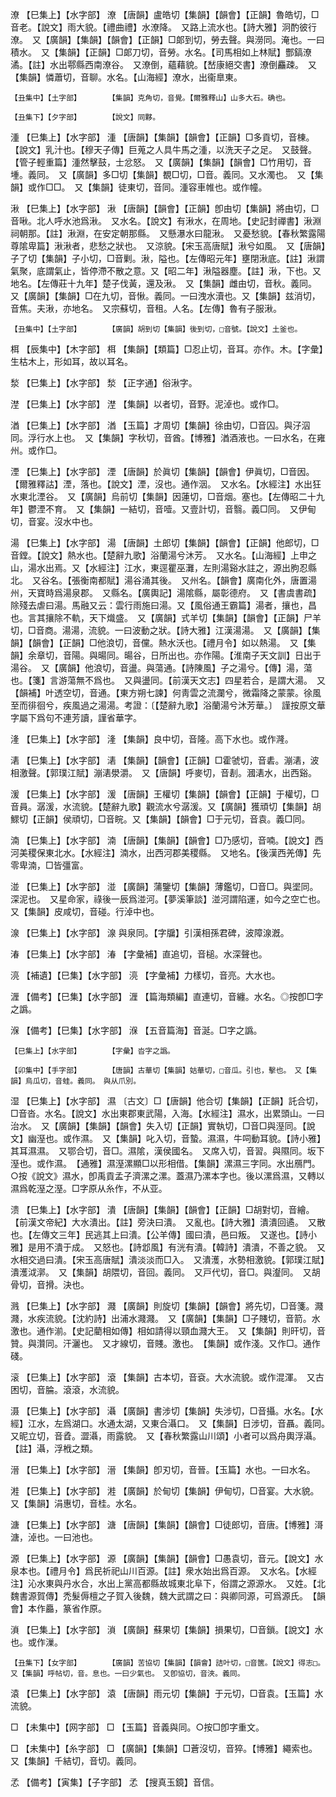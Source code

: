 <!-- { "loadSidebar": true } -->
潦	【巳集上】【水字部】	潦	【唐韻】盧皓切【集韻】【韻會】【正韻】魯皓切，□音老。【說文】雨大貌。【禮曲禮】水潦降。　又路上流水也。【詩大雅】泂酌彼行潦。　又【廣韻】【集韻】【韻會】【正韻】□郞到切，勞去聲。與澇同。淹也。一曰積水。　又【集韻】【正韻】□郞刀切，音勞。水名。【司馬相如上林賦】酆鎬潦潏。【註】水出鄠縣西南潦谷。　又潦倒，蘊藉貌。【嵆康絕交書】潦倒麤疎。　又【集韻】憐蕭切，音聊。水名。【山海經】潦水，出衞臯東。

	【丑集中】【土字部】		【集韻】克角切，音覺。【爾雅釋山】山多大石。确也。

	【丑集下】【夕字部】		【說文】同夥。

湩	【巳集上】【水字部】	湩	【唐韻】【集韻】【韻會】【正韻】□多貢切，音棟。【說文】乳汁也。【穆天子傳】巨蒐之人具牛馬之湩，以洗天子之足。　又鼓聲。【管子輕重篇】湩然擊鼓，士忿怒。　又【廣韻】【集韻】【韻會】□竹用切，音堹。義同。　又【廣韻】多□切【集韻】覩□切，□音。義同。又水濁也。　又【集韻】或作□□。　又【集韻】徒東切，音同。湩容車帷也。或作幢。

湫	【巳集上】【水字部】	湫	【唐韻】【韻會】【正韻】卽由切【集韻】將由切，□音啾。北人呼水池爲湫。　又水名。【說文】有湫水，在周地。【史記封禪書】湫淵祠朝那。【註】湫淵，在安定朝那縣。　又懸瀑水曰龍湫。　又憂愁貌。【春秋繁露陽尊隂卑篇】湫湫者，悲愁之狀也。　又涼貌。【宋玉高唐賦】湫兮如風。　又【唐韻】子了切【集韻】子小切，□音剿。湫，隘也。【左傳昭元年】壅閉湫底。【註】湫謂氣聚，底謂氣止，皆停滯不散之意。又【昭二年】湫隘器塵。【註】湫，下也。又地名。【左傳莊十九年】楚子伐黃，還及湫。　又【集韻】雌由切，音秋。義同。　又【廣韻】【集韻】□在九切，音愀。義同。一曰洩水瀆也。又【集韻】兹消切，音焦。夫湫，亦地名。　又宗蘇切，音租。人名。【左傳】魯有子服湫。

	【丑集中】【土字部】		【廣韻】胡到切【集韻】後到切，□音號。【說文】土釜也。

栮	【辰集中】【木字部】	栮	【集韻】【類篇】□忍止切，音耳。亦作。木。【字彙】生枯木上，形如耳，故以耳名。

湬	【巳集上】【水字部】	湬	【正字通】俗湫字。

漜	【巳集上】【水字部】	漜	【集韻】以者切，音野。泥淖也。或作□。

湭	【巳集上】【水字部】	湭	【玉篇】才周切【集韻】徐由切，□音囚。與汓泅同。浮行水上也。　又【集韻】字秋切，音酋。【博雅】湭酒液也。一曰水名，在雍州。或作□。

湮	【巳集上】【水字部】	湮	【唐韻】於眞切【集韻】【韻會】伊眞切，□音因。【爾雅釋詁】湮，落也。【說文】湮，沒也。通作洇。　又水名。【水經注】水出狂水東北湮谷。　又【廣韻】烏前切【集韻】因蓮切，□音烟。塞也。【左傳昭二十九年】鬱湮不育。　又【集韻】一結切，音噎。又壹計切，音翳。義□同。　又伊甸切，音宴。沒水中也。

湯	【巳集上】【水字部】	湯	【唐韻】土郎切【集韻】【韻會】【正韻】他郎切，□音鏜。【說文】熱水也。【楚辭九歌】浴蘭湯兮沐芳。　又水名。【山海經】上申之山，湯水出焉。又【水經注】江水，東逕瞿巫灘，左則湯谿水註之，源出朐忍縣北。　又谷名。【張衡南都賦】湯谷涌其後。　又州名。【韻會】廣南化外，唐置湯州，天寶時爲湯泉郡。　又縣名。【廣輿記】湯隂縣，屬彰德府。　又【書虞書疏】除殘去虐曰湯。馬融又云：雲行雨施曰湯。又【風俗通王霸篇】湯者，攘也，昌也。言其攘除不軌，天下熾盛。　又【廣韻】式羊切【集韻】【韻會】【正韻】尸羊切，□音商。湯湯，流貌。一曰波動之狀。【詩大雅】江漢湯湯。　又【廣韻】【集韻】【韻會】【正韻】□他浪切，音儻。熱水沃也。【禮月令】如以熱湯。　又【集韻】余章切，音陽。與暘同。暘谷，日所出也。亦作陽。【淮南子天文訓】日出于湯谷。　又【廣韻】他浪切，音盪。與蕩通。【詩陳風】子之湯兮。【傳】湯，蕩也。【箋】言游蕩無不爲也。　又與盪同。【前漢天文志】四星若合，是謂大湯。　又【韻補】叶透空切，音通。【東方朔七諫】何靑雲之流瀾兮，微霜降之蒙蒙。徐風至而徘徊兮，疾風過之湯湯。考證：〔【楚辭九歌】浴蘭湯兮沐芳華。〕　謹按原文華字屬下爲句不連芳讀，謹省華字。 

湰	【巳集上】【水字部】	湰	【集韻】良中切，音隆。高下水也。或作漋。

湱	【巳集上】【水字部】	湱	【集韻】【韻會】【正韻】□霍虢切，音砉。漰湱，波相激聲。【郭璞江賦】漰湱澩灂。　又【唐韻】呼麥切，音剨。漍湱水，出西谿。

湲	【巳集上】【水字部】	湲	【唐韻】王權切【集韻】【韻會】【正韻】于權切，□音員。潺湲，水流貌。【楚辭九歌】觀流水兮潺湲。又【廣韻】獲頑切【集韻】胡鰥切【正韻】侯頑切，□音睆。又【集韻】【韻會】□于元切，音袁。義□同。

湳	【巳集上】【水字部】	湳	【唐韻】【集韻】【韻會】□乃感切，音喃。【說文】西河美稷保東北水。【水經注】湳水，出西河郡美稷縣。　又地名。【後漢西羌傳】先零卑湳，□皆彊富。

湴	【巳集上】【水字部】	湴	【廣韻】蒲鑒切【集韻】薄鑑切，□音□。與埿同。深泥也。　又星命家，祿後一辰爲湴河。【夢溪筆談】湴河謂陷運，如今之空亡也。　又【集韻】皮咸切，音碰。行淖中也。

湶	【巳集上】【水字部】	湶	與泉同。【字牖】引漢相孫君碑，波障湶漑。

湷	【巳集上】【水字部】	湷	【字彙補】直追切，音槌。水深聲也。

湸	【補遺】【巳集】【水字部】	湸	【字彙補】力樣切，音亮。大水也。

湹	【備考】【巳集】【水字部】	湹	【篇海類編】直連切，音纏。水名。◎按卽□字之譌。

湺	【備考】【巳集】【水字部】	湺	【五音篇海】音涎。□字之譌。

	【巳集上】【水字部】		【字彙】沓字之譌。

	【卯集中】【手字部】		【唐韻】古華切【集韻】姑華切，□音瓜。引也，擊也。　又【集韻】烏瓜切，音蛙。義同。　與从爪別。

湿	【巳集上】【水字部】	濕	〔古文〕□【唐韻】他合切【集韻】【正韻】託合切，□音沓。水名。【說文】水出東郡東武陽，入海。【水經注】濕水，出累頭山。一曰治水。　又【廣韻】【集韻】【韻會】失入切【正韻】實執切，□音□與溼同。【說文】幽溼也。或作濕。　又【集韻】叱入切，音蟄。濕濕，牛呞動耳貌。【詩小雅】其耳濕濕。　又鄂合切，音□。濕隂，漢侯國名。　又席入切，音習。與隰同。坂下溼也。或作濕。　【通雅】濕溼漯顯□以形相借。【集韻】漯濕三字同。水出鴈門。○按《說文》濕水，卽禹貢孟子濟漯之漯。蓋濕乃漯本字也。後以漯爲濕，又轉以濕爲乾溼之溼。□字原从糸作，不从亚。

溃	【巳集上】【水字部】	潰	【唐韻】【集韻】【韻會】【正韻】□胡對切，音繪。【前漢文帝紀】大水潰出。【註】旁決曰潰。　又亂也。【詩大雅】潰潰回遹。　又散也。【左傳文三年】民逃其上曰潰。【公羊傳】國曰潰，邑曰叛。　又遂也。【詩小雅】是用不潰于成。　又怒也。【詩邶風】有洸有潰。【韓詩】潰潰，不善之貌。　又水相交過曰潰。【宋玉高唐賦】潰淡淡而□入。　又潰濩，水勢相激貌。【郭璞江賦】潰濩泧漷。　又【集韻】胡隈切，音回。義同。　又戸代切，音□。與瀣同。　又胡骨切，音搰。決也。

溅	【巳集上】【水字部】	濺	【廣韻】則旋切【集韻】【韻會】將先切，□音箋。濺濺，水疾流貌。【沈約詩】出浦水濺濺。　又【廣韻】【集韻】□子賤切，音箭。水激也。通作湔。【史記藺相如傳】相如請得以頸血濺大王。　又【集韻】則旰切，音贊。與灒同。汗灑也。　又才線切，音賤。激也。　【集韻】或作淺。又作□。通作碊。

滚	【巳集上】【水字部】	滾	【集韻】古本切，音袞。大水流貌。或作混渾。　又古困切，音腀。滾滾，水流貌。

滠	【巳集上】【水字部】	灄	【廣韻】書涉切【集韻】失涉切，□音攝。水名。【水經】江水，左爲湖口。水通太湖，又東合灄口。　又【集韻】日涉切，音聶。義同。　又昵立切，音孴。澀灄，雨露貌。　又【春秋繁露山川頌】小者可以爲舟輿浮灄。【註】灄，浮栰之類。

溍	【巳集上】【水字部】	溍	【集韻】卽刃切，音晉。【玉篇】水也。一曰水名。

溎	【巳集上】【水字部】	溎	【廣韻】於甸切【集韻】伊甸切，□音宴。大水貌。　又【集韻】涓惠切，音桂。水名。

溏	【巳集上】【水字部】	溏	【唐韻】【集韻】【韻會】□徒郎切，音唐。【博雅】滒溏，淖也。一曰池也。

源	【巳集上】【水字部】	源	【廣韻】【集韻】【韻會】□愚袁切，音元。【說文】水泉本也。【禮月令】爲民祈祀山川百源。【註】衆水始出爲百源。　又水名。【水經注】沁水東與丹水合，水出上黨高都縣故城東北阜下，俗謂之源源水。　又姓。【北魏書源賀傳】禿髮傉檀之子賀入後魏，魏大武謂之曰：與卿同源，可爲源氏。　【韻會】本作厵，篆省作原。

溑	【巳集上】【水字部】	溑	【廣韻】蘇果切【集韻】損果切，□音鎖。【說文】水也。或作漅。

	【丑集下】【女字部】		【廣韻】苦協切【集韻】【韻會】詰叶切，□音篋。【說文】得志□。　又【集韻】呼帖切，音。息也。一曰少氣也。　又卽協切，音浹。義同。

溒	【巳集上】【水字部】	溒	【唐韻】雨元切【集韻】于元切，□音袁。【玉篇】水流貌。

□	【未集中】【网字部】	□	【玉篇】音義與同。○按□卽字重文。

□	【未集中】【糸字部】	□	【廣韻】【集韻】□蒼沒切，音猝。【博雅】繩索也。又【集韻】千結切，音切。義同。

孞	【備考】【寅集】【子字部】	孞	【搜真玉鏡】音信。

